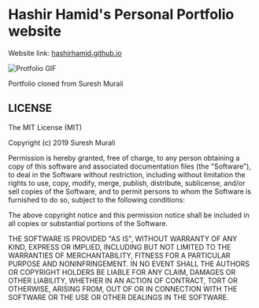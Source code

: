 # Hashir Hamid's Personal Portfolio website

Website link: [hashirhamid.github.io](hashirhamid.github.io)

![Protfolio GIF](https://user-images.githubusercontent.com/8108361/59652016-03d01a00-91c7-11e9-8106-798d16488073.gif)

Portfolio cloned from Suresh Murali

## LICENSE

The MIT License (MIT)

Copyright (c) 2019 Suresh Murali

Permission is hereby granted, free of charge, to any person obtaining a copy
of this software and associated documentation files (the "Software"), to deal
in the Software without restriction, including without limitation the rights
to use, copy, modify, merge, publish, distribute, sublicense, and/or sell
copies of the Software, and to permit persons to whom the Software is
furnished to do so, subject to the following conditions:

The above copyright notice and this permission notice shall be included in all
copies or substantial portions of the Software.

THE SOFTWARE IS PROVIDED "AS IS", WITHOUT WARRANTY OF ANY KIND, EXPRESS OR
IMPLIED, INCLUDING BUT NOT LIMITED TO THE WARRANTIES OF MERCHANTABILITY,
FITNESS FOR A PARTICULAR PURPOSE AND NONINFRINGEMENT. IN NO EVENT SHALL THE
AUTHORS OR COPYRIGHT HOLDERS BE LIABLE FOR ANY CLAIM, DAMAGES OR OTHER
LIABILITY, WHETHER IN AN ACTION OF CONTRACT, TORT OR OTHERWISE, ARISING FROM,
OUT OF OR IN CONNECTION WITH THE SOFTWARE OR THE USE OR OTHER DEALINGS IN THE
SOFTWARE.
